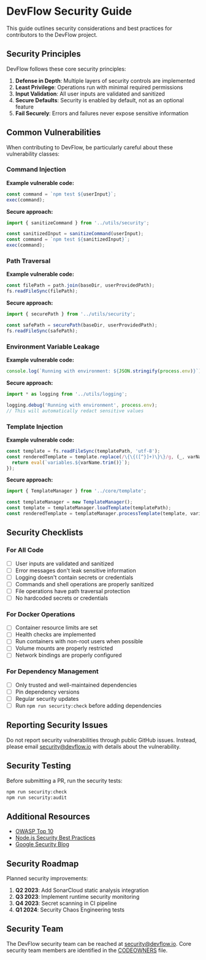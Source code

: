 # DevFlow Security Guide

This guide outlines security considerations and best practices for contributors to the DevFlow project.

## Security Principles

DevFlow follows these core security principles:

1. **Defense in Depth**: Multiple layers of security controls are implemented
2. **Least Privilege**: Operations run with minimal required permissions
3. **Input Validation**: All user inputs are validated and sanitized
4. **Secure Defaults**: Security is enabled by default, not as an optional feature
5. **Fail Securely**: Errors and failures never expose sensitive information

## Common Vulnerabilities

When contributing to DevFlow, be particularly careful about these vulnerability classes:

### Command Injection

**Example vulnerable code:**
```typescript
const command = `npm test ${userInput}`;
exec(command);
```

**Secure approach:**
```typescript
import { sanitizeCommand } from '../utils/security';

const sanitizedInput = sanitizeCommand(userInput);
const command = `npm test ${sanitizedInput}`;
exec(command);
```

### Path Traversal

**Example vulnerable code:**
```typescript
const filePath = path.join(baseDir, userProvidedPath);
fs.readFileSync(filePath);
```

**Secure approach:**
```typescript
import { securePath } from '../utils/security';

const safePath = securePath(baseDir, userProvidedPath);
fs.readFileSync(safePath);
```

### Environment Variable Leakage

**Example vulnerable code:**
```typescript
console.log(`Running with environment: ${JSON.stringify(process.env)}`);
```

**Secure approach:**
```typescript
import * as logging from '../utils/logging';

logging.debug('Running with environment', process.env);
// This will automatically redact sensitive values
```

### Template Injection

**Example vulnerable code:**
```typescript
const template = fs.readFileSync(templatePath, 'utf-8');
const renderedTemplate = template.replace(/\{\{([^}]+)\}\}/g, (_, varName) => {
  return eval(`variables.${varName.trim()}`);
});
```

**Secure approach:**
```typescript
import { TemplateManager } from '../core/template';

const templateManager = new TemplateManager();
const template = templateManager.loadTemplate(templatePath);
const renderedTemplate = templateManager.processTemplate(template, variables);
```

## Security Checklists

### For All Code

- [ ] User inputs are validated and sanitized
- [ ] Error messages don't leak sensitive information
- [ ] Logging doesn't contain secrets or credentials
- [ ] Commands and shell operations are properly sanitized
- [ ] File operations have path traversal protection
- [ ] No hardcoded secrets or credentials

### For Docker Operations

- [ ] Container resource limits are set
- [ ] Health checks are implemented
- [ ] Run containers with non-root users when possible
- [ ] Volume mounts are properly restricted
- [ ] Network bindings are properly configured

### For Dependency Management

- [ ] Only trusted and well-maintained dependencies
- [ ] Pin dependency versions
- [ ] Regular security updates
- [ ] Run `npm run security:check` before adding dependencies

## Reporting Security Issues

Do not report security vulnerabilities through public GitHub issues. Instead, please email [security@devflow.io](mailto:security@devflow.io) with details about the vulnerability.

## Security Testing

Before submitting a PR, run the security tests:

```bash
npm run security:check
npm run security:audit
```

## Additional Resources

- [OWASP Top 10](https://owasp.org/www-project-top-ten/)
- [Node.js Security Best Practices](https://github.com/goldbergyoni/nodebestpractices#6-security-best-practices)
- [Google Security Blog](https://security.googleblog.com/)

## Security Roadmap

Planned security improvements:

1. **Q2 2023**: Add SonarCloud static analysis integration
2. **Q3 2023**: Implement runtime security monitoring
3. **Q4 2023**: Secret scanning in CI pipeline
4. **Q1 2024**: Security Chaos Engineering tests

## Security Team

The DevFlow security team can be reached at [security@devflow.io](mailto:security@devflow.io). Core security team members are identified in the [CODEOWNERS](.github/CODEOWNERS) file. 